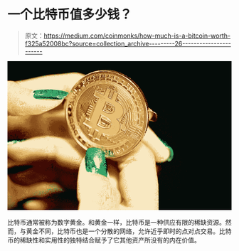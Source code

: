 # 一个比特币值多少钱？

> 原文：<https://medium.com/coinmonks/how-much-is-a-bitcoin-worth-f325a52008bc?source=collection_archive---------26----------------------->

![](img/2a19a35af6f9fc41f76ee132a971bbbe.png)

比特币通常被称为数字黄金。和黄金一样，比特币是一种供应有限的稀缺资源。然而，与黄金不同，比特币也是一个分散的网络，允许近乎即时的点对点交易。比特币的稀缺性和实用性的独特结合赋予了它其他资产所没有的内在价值。